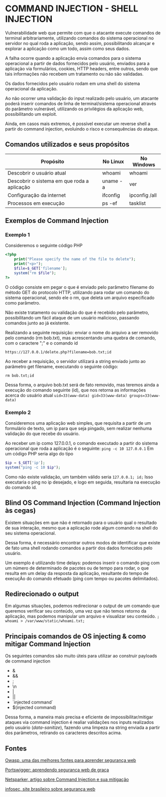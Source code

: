 # COMMAND INJECTION - SHELL INJECTION
Vulnerabilidade web que permite com que o atacante execute comandos de terminal arbitrariamente, utilizando comandos do sistema operacional no servidor no qual roda a aplicação, sendo assim, possibilitando alcançar e explorar a aplicação como um todo, assim como seus dados.

A falha ocorre quando a aplicação envia comandos para o sistema operacional a partir de dados fornecidos pelo usuário, enviados para a aplicaçào via formulários, cookies, HTTP headers, entre outros, sendo que tais informações não recebem um tratamento ou não são validadas.

Os dados fornecidos pelo usuário rodam em uma shell do sistema operacional da aplicação.

Ao não ocorrer uma validação do input realizado pelo usuário, um atacante poderá inserir comandos de linha de terminal/sistema operacional através do parâmetro vulnerável, utilizando os privilégios da aplicação web, possibilitando um exploit.

Ainda, em casos mais extremos, é possível executar um reverse shell a partir do command injection, evoluindo o risco e consequências do ataque.

## Comandos utilizados e seus propósitos

| Propósito | No Linux | No Windows |
|-----------|----------|------------|
|Descobrir o usuário atual| whoami|whoami|
|Descobrir o sistema em que roda a aplicação| uname -a| ver |
|Configuração da internet|ifconfig|ipconfig /all|
|Processos em execução| ps -ef|tasklist|

## Exemplos de Command Injection
### Exemplo 1
Consideremos o seguinte código PHP
``` php
<?php
    print("Please specify the name of the file to delete");
    print("<p>");
    $file=$_GET['filename'];
    system("rm $file");
?>
```
O código consiste em pegar o que é enviado pelo parâmetro filename do método GET do protocolo HTTP, utilizando para rodar um comando do sistema operacional, sendo ele o rm, que deleta um arquivo especificado como parâmetro.

Não existe tratamento ou validação do que é recebido pelo parâmetro, possibilitando um fácil ataque de um usuário malicioso, passando comandos junto ao já existente.

Realizando a seguinte requisição: enviar o nome do arquivo a ser removido pelo comando (rm bob.txt), mas acrescentando uma quebra de comando, com o caractere ";" e o comando id
```
https://127.0.0.1/delete.php?filename=bob.txt;id
```
Ao receber a requisição, o servidor utilizará a string enviado junto ao parâmetro get filename, executando o seguinte código:
```
rm bob.txt;id
```
Dessa forma, o arquivo bob.txt será de fato removido, mas teremos ainda a execução do comando seguinte (id), que nos retorna as informações acerca do usuário atual
```uid=33(www-data) gid=33(www-data) groups=33(www-data)```

### Exemplo 2
Consideremos uma aplicação web simples, que requisita a partir de um formulário de texto, um ip para que seja pingado, sem realizar nenhuma validação do que recebe do usuário.

Ao receber um ip como 127.0.0.1, o comando executado a partir do sistema operacional que roda a aplicação é o seguinte:
```ping -c 10 127.0.0.1```
Em um código PHP seria algo do tipo
``` php
$ip = $_GET['ip'];
system("ping -c 10 $ip");
```
Como não existe validação, um também válido seria
```127.0.0.1; id;```
Isso executaria o ping no ip desejado, e logo em seguida, resultaria na execução do comando id.

## Blind OS Command Injection (Command Injection às cegas)
Existem situações em que não é retornado para o usuário qual o resultado de sua interação, mesmo que a aplicação rode algum comando na shell do seu sistema operacional.

Dessa forma, é necessário encontrar outros modos de identificar que existe de fato uma shell rodando comandos a partir dos dados fornecidos pelo usuário.

Um exemplo é utilizando time delays: podemos inserir o comando ping com um número de determinado de pacotes ou de tempo para rodar, o que resulta em um delay da resposta da aplicação, resultante do tempo de execuçÀo do comando efetuado (ping com tempo ou pacotes delimitados).

## Redirecionado o output
Em algumas situações, podemos redirecionar o output de um comando que queremos verificar seu conteúdo, uma vez que não temos retorno da aplicação, mas podemos manipular um arquivo e visualizar seu conteúdo.
```; whoami > /var/www/static/whoami.txt;```

## Principais comandos de OS injecting & como mitigar Command Injection

Os seguintes comandos são muito úteis para utilizar ao construir payloads de command injection
- &
- && 
- ;
- \n 
- | 
- ||  
- \`injected command\`
- $(injected command)

Dessa forma, a maneira mais precisa e eficiente de impossibilitar/mitigar ataques via command injection é realiar validações nos inputs realizados pelo usuário (*data-sanitize*), fazendo uma limpeza na string enviada a partir dos parâmetros, retirando os caracteres descritos acima.

## Fontes
[Owasp, uma das melhores fontes para aprender segurança web](https://owasp.org/www-community/attacks/Command_Injection)

[Portswigger: aprendendo segurança web de graça](https://portswigger.net/web-security/os-command-injection)

[Netsparker, artigo sobre Command Injection e sua mitigação](https://www.netsparker.com/blog/web-security/command-injection-vulnerability/)

[infosec, site brasileiro sobre segurança web](https://www.infosec.com.br/command-injection/)
